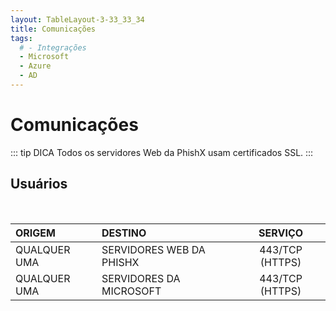 ```yaml
---
layout: TableLayout-3-33_33_34
title: Comunicações
tags:
  # - Integrações
  - Microsoft
  - Azure
  - AD
---
```


# Comunicações

::: tip DICA
Todos os servidores Web da PhishX usam certificados SSL.
:::

## Usuários

<br>

| ORIGEM       | DESTINO                  |     SERVIÇO     |
| :----------- | :----------------------- | :-------------: |
| QUALQUER UMA | SERVIDORES WEB DA PHISHX | 443/TCP (HTTPS) |
| QUALQUER UMA | SERVIDORES DA MICROSOFT  | 443/TCP (HTTPS) |
